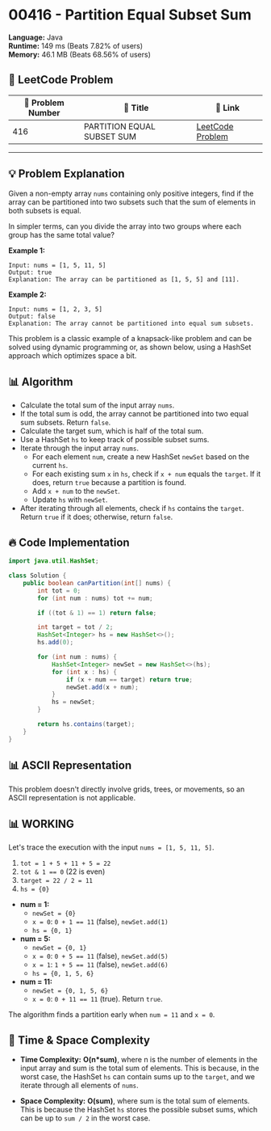 # 00416 - Partition Equal Subset Sum
    
**Language:** Java  
**Runtime:** 149 ms (Beats 7.82% of users)  
**Memory:** 46.1 MB (Beats 68.56% of users)  

## 📝 **LeetCode Problem**
| 🔢 Problem Number | 📌 Title | 🔗 Link |
|------------------|--------------------------|--------------------------|
| 416 | PARTITION EQUAL SUBSET SUM | [LeetCode Problem](https://leetcode.com/problems/partition-equal-subset-sum/) |

---

## 💡 **Problem Explanation**

Given a non-empty array `nums` containing only positive integers, find if the array can be partitioned into two subsets such that the sum of elements in both subsets is equal.

In simpler terms, can you divide the array into two groups where each group has the same total value?

**Example 1:**

```
Input: nums = [1, 5, 11, 5]
Output: true
Explanation: The array can be partitioned as [1, 5, 5] and [11].
```

**Example 2:**

```
Input: nums = [1, 2, 3, 5]
Output: false
Explanation: The array cannot be partitioned into equal sum subsets.
```

This problem is a classic example of a knapsack-like problem and can be solved using dynamic programming or, as shown below, using a HashSet approach which optimizes space a bit.

## 📊 **Algorithm**

*   Calculate the total sum of the input array `nums`.
*   If the total sum is odd, the array cannot be partitioned into two equal sum subsets. Return `false`.
*   Calculate the target sum, which is half of the total sum.
*   Use a HashSet `hs` to keep track of possible subset sums.
*   Iterate through the input array `nums`.
    *   For each element `num`, create a new HashSet `newSet` based on the current `hs`.
    *   For each existing sum `x` in `hs`, check if `x + num` equals the `target`. If it does, return `true` because a partition is found.
    *   Add `x + num` to the `newSet`.
    *   Update `hs` with `newSet`.
*   After iterating through all elements, check if `hs` contains the `target`. Return `true` if it does; otherwise, return `false`.

## 🔥 **Code Implementation**

```java
import java.util.HashSet;

class Solution {
    public boolean canPartition(int[] nums) {
        int tot = 0;
        for (int num : nums) tot += num;

        if ((tot & 1) == 1) return false;

        int target = tot / 2;
        HashSet<Integer> hs = new HashSet<>();
        hs.add(0);

        for (int num : nums) {
            HashSet<Integer> newSet = new HashSet<>(hs);
            for (int x : hs) {
                if (x + num == target) return true;
                newSet.add(x + num);
            }
            hs = newSet;
        }

        return hs.contains(target);
    }
}
```

## 📊 **ASCII Representation**

This problem doesn't directly involve grids, trees, or movements, so an ASCII representation is not applicable.

## 📊 **WORKING**

Let's trace the execution with the input `nums = [1, 5, 11, 5]`.

1.  `tot = 1 + 5 + 11 + 5 = 22`
2.  `tot & 1 == 0` (22 is even)
3.  `target = 22 / 2 = 11`
4.  `hs = {0}`

*   **num = 1:**
    *   `newSet = {0}`
    *   `x = 0`: `0 + 1 == 11` (false), `newSet.add(1)`
    *   `hs = {0, 1}`
*   **num = 5:**
    *   `newSet = {0, 1}`
    *   `x = 0`: `0 + 5 == 11` (false), `newSet.add(5)`
    *   `x = 1`: `1 + 5 == 11` (false), `newSet.add(6)`
    *   `hs = {0, 1, 5, 6}`
*   **num = 11:**
    *   `newSet = {0, 1, 5, 6}`
    *   `x = 0`: `0 + 11 == 11` (true).  Return `true`.

The algorithm finds a partition early when `num = 11` and `x = 0`.

## 🚀 **Time & Space Complexity**

*   **Time Complexity:** **O(n*sum)**, where n is the number of elements in the input array and sum is the total sum of elements. This is because, in the worst case, the HashSet `hs` can contain sums up to the `target`, and we iterate through all elements of `nums`.

*   **Space Complexity:** **O(sum)**, where sum is the total sum of elements. This is because the HashSet `hs` stores the possible subset sums, which can be up to `sum / 2` in the worst case.
    